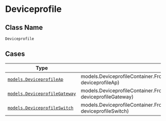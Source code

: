 
# Deviceprofile

## Class Name

`Deviceprofile`

## Cases

| Type | Factory Method |
|  --- | --- |
| [`models.DeviceprofileAp`](../../../doc/models/deviceprofile-ap.md) | models.DeviceprofileContainer.FromDeviceprofileAp(models.DeviceprofileAp deviceprofileAp) |
| [`models.DeviceprofileGateway`](../../../doc/models/deviceprofile-gateway.md) | models.DeviceprofileContainer.FromDeviceprofileGateway(models.DeviceprofileGateway deviceprofileGateway) |
| [`models.DeviceprofileSwitch`](../../../doc/models/deviceprofile-switch.md) | models.DeviceprofileContainer.FromDeviceprofileSwitch(models.DeviceprofileSwitch deviceprofileSwitch) |

